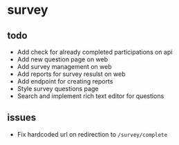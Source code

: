 # survey

## todo
- Add check for already completed participations on api
- Add new question page on web
- Add survey management on web
- Add reports for survey resulst on web
- Add endpoint for creating reports
- Style survey questions page
- Search and implement rich text editor for questions

## issues
- Fix hardcoded url on redirection to `/survey/complete`